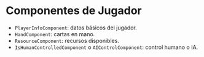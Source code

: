 # Componentes de Jugador

- `PlayerInfoComponent`: datos básicos del jugador.
- `HandComponent`: cartas en mano.
- `ResourceComponent`: recursos disponibles.
- `IsHumanControlledComponent` o `AIControlComponent`: control humano o IA.

